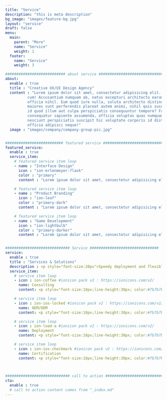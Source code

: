 ```yaml
---
title: "Service"
description: "this is meta description"
bg_image: "images/feature-bg.jpg"
layout: "service"
draft: false
menu:
  main:
    parent: "More"
    name: "Service"
    weight: 1
  footer:
    name: "Service"
    weight: 3

########################### about service #############################
about:
  enable : true
  title : "Creative UX/UI Design Agency"
  content : "Lorem ipsum dolor sit amet, consectetur adipisicing elit. Voluptate soluta corporis odit, optio
          cum! Accusantium numquam ab, natus excepturi architecto earum ipsa aliquam, illum, omnis rerum, eveniet
          officia nihil. Eum quod iure nulla, soluta architecto distinctio. Nesciunt odio ullam expedita, neque fugit
          maiores sunt perferendis placeat autem animi, nihil quis suscipit quibusdam ut reiciendis doloribus natus nemo
          id quod illum aut culpa perspiciatis consequuntur tempore? Facilis nam vitae iure quisquam eius harum
          consequatur sapiente assumenda, officia voluptas quas numquam placeat, alias molestias nisi laudantium
          nesciunt perspiciatis suscipit hic voluptate corporis id distinctio earum. Dolor reprehenderit fuga dolore
          officia adipisci neque!"
  image : "images/company/company-group-pic.jpg"


########################## featured service ############################
featured_service:
  enable : true
  service_item:
    # featured service item loop
    - name : "Interface Design"
      icon : "ion-erlenmeyer-flask"
      color : "primary"
      content : "Lorem ipsum dolor sit amet, consectetur adipisicing elit. Saepe enim impedit repudiandae omnis est temporibus."

    # featured service item loop
    - name : "Product Branding"
      icon : "ion-leaf"
      color : "primary-dark"
      content : "Lorem ipsum dolor sit amet, consectetur adipisicing elit. Saepe enim impedit repudiandae omnis est temporibus."

    # featured service item loop
    - name : "Game Development"
      icon : "ion-lightbulb"
      color : "primary-darker"
      content : "Lorem ipsum dolor sit amet, consectetur adipisicing elit. Saepe enim impedit repudiandae omnis est temporibus."


############################# Service ###############################
service:
  enable : true
  title : "Services & Solutions"
  description : <p style="font-size:20px">Speedy deployment and flexible customization<br/>for your enterprise data access management and protection</p>
  service_item:
    # service item loop
    - icon : ion-coffee #ionicon pack v2 : https://ionicons.com/v2/
      name: Consulting
      content: <p style="font-size:18px;line-height:30px; color:#7b7b7b">Tell us what your data is, <br/>how your data is used, <br/>where your data is stored</p>

    # service item loop
    - icon : ion-ios-locked #ionicon pack v2 : https://ionicons.com/v2/
      name: OEM/ODM
      content: <p style="font-size:18px;line-height:30px; color:#7b7b7b">We design security products <br/>such as HSMs and security keys<br/> branded with your logo</p>

    # service item loop
    - icon : ion-load-a #ionicon pack v2 : https://ionicons.com/v2/
      name: Deployment
      content: <p style="font-size:18px;line-height:30px; color:#7b7b7b">We deploy a cost-efficient</br>data protection solution <br/>according to your use case</p>

    # service item loop
    - icon : ion-ios-checkmark #ionicon pack v2 : https://ionicons.com/v2/
      name: Certification
      content: <p style="font-size:18px;line-height:30px; color:#7b7b7b">We enable your products<br/>to meet FIDO/FIPS 140-2/GDPR/PCI DSS, etc.</p>

 

############################# call to action #################################
cta:
  enable : true
  # call to action content comes from "_index.md"
---
```

